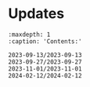 # Updates

```{toctree}
:maxdepth: 1
:caption: 'Contents:'

2023-09-13/2023-09-13
2023-09-27/2023-09-27
2023-11-01/2023-11-01
2024-02-12/2024-02-12
```
